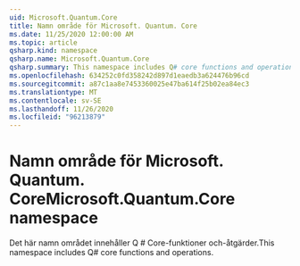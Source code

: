 ```yaml
---
uid: Microsoft.Quantum.Core
title: Namn område för Microsoft. Quantum. Core
ms.date: 11/25/2020 12:00:00 AM
ms.topic: article
qsharp.kind: namespace
qsharp.name: Microsoft.Quantum.Core
qsharp.summary: This namespace includes Q# core functions and operations.
ms.openlocfilehash: 634252c0fd358242d897d1eaedb3a624476b96cd
ms.sourcegitcommit: a87c1aa8e7453360025e47ba614f25b02ea84ec3
ms.translationtype: MT
ms.contentlocale: sv-SE
ms.lasthandoff: 11/26/2020
ms.locfileid: "96213879"
---
```

# <a name="microsoftquantumcore-namespace"></a><span data-ttu-id="cd14c-102">Namn område för Microsoft. Quantum. Core</span><span class="sxs-lookup"><span data-stu-id="cd14c-102">Microsoft.Quantum.Core namespace</span></span>

<span data-ttu-id="cd14c-103">Det här namn området innehåller Q # Core-funktioner och-åtgärder.</span><span class="sxs-lookup"><span data-stu-id="cd14c-103">This namespace includes Q# core functions and operations.</span></span>

